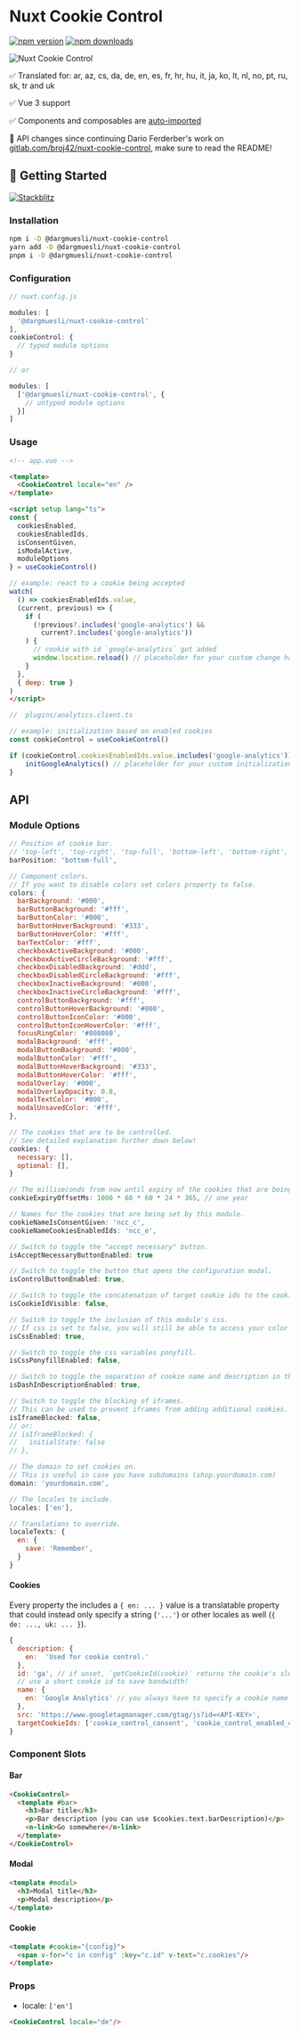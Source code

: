 # Nuxt Cookie Control
[![npm version][npm-version-src]][npm-version-href] [![npm downloads][npm-downloads-src]][npm-downloads-href]

![Nuxt Cookie Control](https://drive.google.com/a/broj42.com/uc?id=1FGQVyj2s0OT-gpTYxH_FuQhe6oU9iejW)


✅ Translated for: ar, az, cs, da, de, en, es, fr, hr, hu, it, ja, ko, lt, nl, no, pt, ru, sk, tr and uk

✅ Vue 3 support

✅ Components and composables are [auto-imported](https://nuxt.com/docs/guide/concepts/auto-imports)

🚩 API changes since continuing Dario Ferderber's work on [gitlab.com/broj42/nuxt-cookie-control](https://gitlab.com/broj42/nuxt-cookie-control), make sure to read the README!


## 🚀 Getting Started

[![Stackblitz](https://developer.stackblitz.com/img/open_in_stackblitz.svg)](https://stackblitz.com/github/dargmuesli/nuxt-cookie-control?file=playground%2Fapp.vue)

### Installation
```bash
npm i -D @dargmuesli/nuxt-cookie-control
yarn add -D @dargmuesli/nuxt-cookie-control
pnpm i -D @dargmuesli/nuxt-cookie-control
```

### Configuration
```javascript
// nuxt.config.js

modules: [
  '@dargmuesli/nuxt-cookie-control'
],
cookieControl: {
  // typed module options
}

// or

modules: [
  ['@dargmuesli/nuxt-cookie-control', {
    // untyped module options
  }]
]
```

### Usage
```html
<!-- app.vue -->

<template>
  <CookieControl locale="en" />
</template>

<script setup lang="ts">
const {
  cookiesEnabled,
  cookiesEnabledIds,
  isConsentGiven,
  isModalActive,
  moduleOptions
} = useCookieControl()

// example: react to a cookie being accepted
watch(
  () => cookiesEnabledIds.value,
  (current, previous) => {
    if (
      (!previous?.includes('google-analytics') &&
        current?.includes('google-analytics'))
    ) {
      // cookie with id `google-analytics` got added
      window.location.reload() // placeholder for your custom change handler
    }
  },
  { deep: true }
)
</script>
```

```ts
//  plugins/analytics.client.ts

// example: initialization based on enabled cookies
const cookieControl = useCookieControl()

if (cookieControl.cookiesEnabledIds.value.includes('google-analytics')) {
    initGoogleAnalytics() // placeholder for your custom initialization
}
```


## API

### Module Options

```javascript
// Position of cookie bar.
// 'top-left', 'top-right', 'top-full', 'bottom-left', 'bottom-right', 'bottom-full'
barPosition: 'bottom-full',

// Component colors.
// If you want to disable colors set colors property to false.
colors: {
  barBackground: '#000',
  barButtonBackground: '#fff',
  barButtonColor: '#000',
  barButtonHoverBackground: '#333',
  barButtonHoverColor: '#fff',
  barTextColor: '#fff',
  checkboxActiveBackground: '#000',
  checkboxActiveCircleBackground: '#fff',
  checkboxDisabledBackground: '#ddd',
  checkboxDisabledCircleBackground: '#fff',
  checkboxInactiveBackground: '#000',
  checkboxInactiveCircleBackground: '#fff',
  controlButtonBackground: '#fff',
  controlButtonHoverBackground: '#000',
  controlButtonIconColor: '#000',
  controlButtonIconHoverColor: '#fff',
  focusRingColor: '#808080',
  modalBackground: '#fff',
  modalButtonBackground: '#000',
  modalButtonColor: '#fff',
  modalButtonHoverBackground: '#333',
  modalButtonHoverColor: '#fff',
  modalOverlay: '#000',
  modalOverlayOpacity: 0.8,
  modalTextColor: '#000',
  modalUnsavedColor: '#fff',
},

// The cookies that are to be controlled.
// See detailed explanation further down below!
cookies: {
  necessary: [],
  optional: [],
}

// The milliseconds from now until expiry of the cookies that are being set by this module.
cookieExpiryOffsetMs: 1000 * 60 * 60 * 24 * 365, // one year

// Names for the cookies that are being set by this module.
cookieNameIsConsentGiven: 'ncc_c',
cookieNameCookiesEnabledIds: 'ncc_e',

// Switch to toggle the "accept necessary" button.
isAcceptNecessaryButtonEnabled: true

// Switch to toggle the button that opens the configuration modal.
isControlButtonEnabled: true,

// Switch to toggle the concatenation of target cookie ids to the cookie description.
isCookieIdVisible: false,

// Switch to toggle the inclusion of this module's css.
// If css is set to false, you will still be able to access your color variables.
isCssEnabled: true,

// Switch to toggle the css variables ponyfill.
isCssPonyfillEnabled: false,

// Switch to toggle the separation of cookie name and description in the configuration modal by a dash.
isDashInDescriptionEnabled: true,

// Switch to toggle the blocking of iframes.
// This can be used to prevent iframes from adding additional cookies.
isIframeBlocked: false,
// or:
// isIframeBlocked: {
//   initialState: false
// },

// The domain to set cookies on.
// This is useful in case you have subdomains (shop.yourdomain.com)
domain: 'yourdomain.com',

// The locales to include.
locales: ['en'],

// Translations to override.
localeTexts: {
  en: {
    save: 'Remember',
  }
}
```

#### Cookies

Every property the includes a `{ en: ... }` value is a translatable property that could instead only specify a string (`'...'`) or other locales as well (`{ de: ..., uk: ... }`).

```javascript
{
  description: {
    en:  'Used for cookie control.'
  },
  id: 'ga', // if unset, `getCookieId(cookie)` returns the cookie's slugified name instead, which e.g. is used to fill the state's `enabledCookieIds` list
  // use a short cookie id to save bandwidth!
  name: {
    en: 'Google Analytics' // you always have to specify a cookie name (in English)
  },
  src: 'https://www.googletagmanager.com/gtag/js?id=<API-KEY>',
  targetCookieIds: ['cookie_control_consent', 'cookie_control_enabled_cookies']
}
```

### Component Slots

#### Bar
```html
<CookieControl>
  <template #bar>
    <h3>Bar title</h3>
    <p>Bar description (you can use $cookies.text.barDescription)</p>
    <n-link>Go somewhere</n-link>
  </template>
</CookieControl>
```

#### Modal
```html
<template #modal>
  <h3>Modal title</h3>
  <p>Modal description</p>
</template>
```

#### Cookie
```html
<template #cookie="{config}">
  <span v-for="c in config" :key="c.id" v-text="c.cookies"/>
</template>
```

### Props
- locale: `['en']`
```html
<CookieControl locale="de"/>
```


<!-- Badges -->
[npm-version-src]: https://badgen.net/npm/v/@dargmuesli/nuxt-cookie-control/latest
[npm-version-href]: https://npmjs.com/package/@dargmuesli/nuxt-cookie-control

[npm-downloads-src]: https://badgen.net/npm/dm/@dargmuesli/nuxt-cookie-control
[npm-downloads-href]: https://npmjs.com/package/@dargmuesli/nuxt-cookie-control
